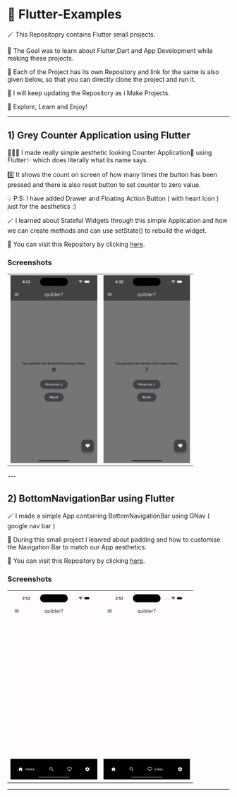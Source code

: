 # 🔮 Flutter-Examples

🪄 This Repositopry contains Flutter small projects.

🧠 The Goal was to learn about Flutter,Dart and App Development while making these projects.

🧩 Each of the Project has its own Repository and link for the same is also given below, so that you can directly clone the project and run it.

📱 I will keep updating the Repository as i Make Projects. 

🌟 Explore, Learn and Enjoy!

---

## 1) Grey Counter Application using Flutter

👨🏻‍💻 I made really simple aesthetic looking Counter Application📱 using Flutter✨ which does literally what its name says.

0️⃣ It shows the count on screen of how many times the button has been pressed and there is also reset button to set counter to zero value. 

💡 P.S: I have added Drawer and Floating Action Button ( with heart Icon ) just for the aesthetics :)

🪄 I learned about Stateful Widgets through this simple Application and how we can create methods and can use setState() to rebuild the widget. 

🔮 You can visit this Repository by clicking [here](https://github.com/quibler7/Grey-Counter-Application-using-Flutter).


### Screenshots 

 <table width = "%100">
  <tbody>
  <tr>
  <td width = "%1"><img src = "https://github.com/quibler7/Grey-Counter-Application-using-Flutter/raw/main/lib/0.png" height = 426 width = 196.5 ></td>
  <td width = "%1"><img src = "https://github.com/quibler7/Grey-Counter-Application-using-Flutter/raw/main/lib/7.png" height = 426 width = 196.5 ></td>
  </tr>
  </tbody>
  </table>
---


## 2) BottomNavigationBar using Flutter

🪄 I made a simple App containing BottomNavigationBar using GNav ( google nav bar ) 

🧠 During this small project I leanred about padding and how to customise the Navigation Bar to match our App aesthetics. 

🔮 You can visit this Repository by clicking [here](https://github.com/quibler7/BottomNavigationBar-using-Flutter).


### Screenshots 

  <table width = "%100">
  <tbody>
  <tr>
  <td width = "%1"><img src = "https://github.com/quibler7/BottomNavigationBar-using-Flutter/raw/main/lib/pages/screenshots/GNav1.png" height = 426 width = 196.5 ></td>
  <td width = "%1"><img src = "https://github.com/quibler7/BottomNavigationBar-using-Flutter/raw/main/lib/pages/screenshots/GNav2.png" height = 426 width = 196.5 ></td>
  </tr>
  </tbody>
  </table>

---

